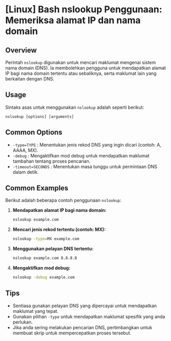 # [Linux] Bash nslookup Penggunaan: Memeriksa alamat IP dan nama domain

## Overview
Perintah `nslookup` digunakan untuk mencari maklumat mengenai sistem nama domain (DNS). Ia membolehkan pengguna untuk mendapatkan alamat IP bagi nama domain tertentu atau sebaliknya, serta maklumat lain yang berkaitan dengan DNS.

## Usage
Sintaks asas untuk menggunakan `nslookup` adalah seperti berikut:

```
nslookup [options] [arguments]
```

## Common Options
- `-type=TYPE` : Menentukan jenis rekod DNS yang ingin dicari (contoh: A, AAAA, MX).
- `-debug` : Mengaktifkan mod debug untuk mendapatkan maklumat tambahan tentang proses pencarian.
- `-timeout=SECONDS` : Menentukan masa tunggu untuk permintaan DNS dalam detik.

## Common Examples
Berikut adalah beberapa contoh penggunaan `nslookup`:

1. **Mendapatkan alamat IP bagi nama domain:**
   ```bash
   nslookup example.com
   ```

2. **Mencari jenis rekod tertentu (contoh: MX):**
   ```bash
   nslookup -type=MX example.com
   ```

3. **Menggunakan pelayan DNS tertentu:**
   ```bash
   nslookup example.com 8.8.8.8
   ```

4. **Mengaktifkan mod debug:**
   ```bash
   nslookup -debug example.com
   ```

## Tips
- Sentiasa gunakan pelayan DNS yang dipercayai untuk mendapatkan maklumat yang tepat.
- Gunakan pilihan `-type` untuk mendapatkan maklumat spesifik yang anda perlukan.
- Jika anda sering melakukan pencarian DNS, pertimbangkan untuk membuat skrip untuk mempercepatkan proses tersebut.